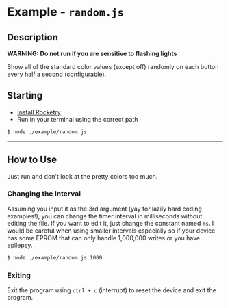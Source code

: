 # Example - `random.js`
## Description
**WARNING: Do not run if you are sensitive to flashing lights**

Show all of the standard color values (except off) randomly on each button every half a second (configurable).


## Starting
- [Install Rocketry](../installation.md)
- Run in your terminal using the correct path
```bash
$ node ./example/random.js
```


---


## How to Use
Just run and don't look at the pretty colors too much.

### Changing the Interval
Assuming you input it as the 3rd argument (yay for lazily hard coding examples!), you can change the timer interval in milliseconds without editing the file. If you want to edit it, just change the constant named `ms`. I would be careful when using smaller intervals especially so if your device has some EPROM that can only handle 1,000,000 writes or you have epilepsy.
```bash
$ node ./example/random.js 1000
```



### Exiting
Exit the program using `ctrl + c` (interrupt) to reset the device and exit the program.
